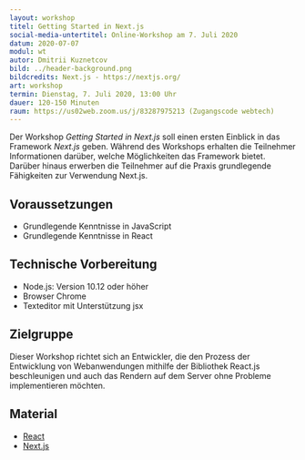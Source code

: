 ```yaml
---
layout: workshop
titel: Getting Started in Next.js
social-media-untertitel: Online-Workshop am 7. Juli 2020
datum: 2020-07-07
modul: wt
autor: Dmitrii Kuznetcov
bild: ../header-background.png
bildcredits: Next.js - https://nextjs.org/
art: workshop
termin: Dienstag, 7. Juli 2020, 13:00 Uhr
dauer: 120-150 Minuten
raum: https://us02web.zoom.us/j/83287975213 (Zugangscode webtech)
---
```


Der Workshop _Getting Started in Next.js_ soll einen ersten Einblick in das Framework _Next.js_ geben. Während des Workshops erhalten die Teilnehmer Informationen darüber, welche Möglichkeiten das Framework bietet. Darüber hinaus erwerben die Teilnehmer
auf die Praxis grundlegende Fähigkeiten zur Verwendung Next.js.

## Voraussetzungen

- Grundlegende Kenntnisse in JavaScript
- Grundlegende Kenntnisse in React

## Technische Vorbereitung

- Node.js: Version 10.12 oder höher
- Browser Chrome
- Texteditor mit Unterstützung jsx

## Zielgruppe

Dieser Workshop richtet sich an Entwickler, die den Prozess der Entwicklung von Webanwendungen mithilfe der Bibliothek React.js beschleunigen und auch das Rendern auf dem Server ohne Probleme implementieren möchten.

## Material

- [React](https://reactjs.org/docs/getting-started.html)
- [Next.js](https://nextjs.org/learn/basics/create-nextjs-app?utm_source=next-site&utm_medium=homepage-cta&utm_campaign=next-website)
